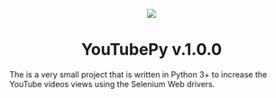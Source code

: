 <p align="center"> <img src="https://github.com/Maheshkrishna/YouTubePy/blob/master/images/New_YT_Logo.png"/> </p>
<h1 align="center"> YouTubePy v.1.0.0 </h1>

The is a very small project that is written in Python 3+ to increase the YouTube videos views using the Selenium Web drivers.
